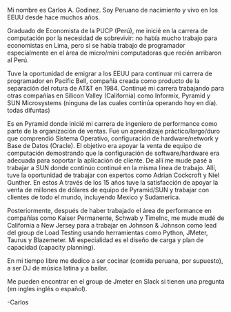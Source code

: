 Mi nombre es Carlos A. Godinez. Soy Peruano de nacimiento y vivo en los EEUU desde hace muchos años.

Graduado de Economista de la PUCP (Perú), me inicié en la carrera de computación por la necesidad de sobrevivir: no había mucho trabajo para economistas en Lima, pero si se había trabajo de programador especialmente en el área de micro/mini computadoras que recién arribaron al Perú.

Tuve la oportunidad de emigrar a los EEUU para continuar mi carrera de programador en Pacific Bell, compañía creada como producto de la separación del rotura de AT&T en 1984. Continué mi carrera trabajando para otras compañías en Silicon Valley (California) como Informix, Pyramid y SUN Microsystems (ninguna de las cuales continúa operando hoy en día). todas difuntas)

Es en Pyramid donde inicié mi carrera de ingeniero de performance como parte de la organización de ventas. Fue un aprendizaje práctico/largo/duro que comprendió Sistema Operativo, configuración de hardware/network y Base de Datos (Oracle). El objetivo era apoyar la venta de equipo de computación demostrando que la configuración de software/hardware era adecuada para soportar la aplicación de cliente. De allí me mude pasé a trabajar a SUN donde continúo continué en la misma línea de trabajo. Allí, tuve la oportunidad de trabajar con expertos como Adrian Cockcroft y Niel Gunther. En estos A través de los 15 años tuve la satisfacción de apoyar la venta de millones de dólares de equipo de Pyramid/SUN y trabajar con clientes de todo el mundo, incluyendo Mexico y Sudamerica.

Posteriormente, después de haber trabajado el área de performance en compañías como Kaiser Permanente, Schwab y TimeInc, me mude mudé de California a New Jersey para a trabajar en Johnson & Johnson como lead del group de Load Testing usando herramientas como Python, JMeter, Taurus y Blazemeter. Mi especialidad es el diseño de carga y plan de capacidad (capacity planning).

En mi tiempo libre me dedico a ser cocinar (comida peruana, por supuesto), a ser DJ de música latina y a bailar.

Me pueden encontrar en el group de Jmeter en Slack si tienen una pregunta (en ingles inglés o español).

-Carlos